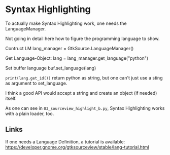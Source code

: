 # Syntax Highlighting

To actually make Syntax Highlighting work, one needs the LanguageManager.

Not going in detail here how to figure the programming language to show.

Contruct LM
lang_manager = GtkSource.LanguageManager()

Get Language-Object:
lang = lang_manager.get_language("python")

Set buffer language
buf.set_language(lang)

`print(lang.get_id())` return python as string, but one can't just use a sting as argument to set_language.

I think a good API would accept a string and create an object (if needed) itself.

As one can see in `03_sourceview_highlight_b.py`, Syntax Highlighting works with a plain loader, too.

## Links

If one needs a Language Definition, a tutorial is available:<br>
<https://developer.gnome.org/gtksourceview/stable/lang-tutorial.html>
